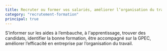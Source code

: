 ```yaml
---
title: Recruter ou former vos salariés, améliorer l’organisation du travail
category: "recrutement-formation"
principal: true
---
```


S’informer sur les aides à l’embauche, à l'apprentissage, trouver des candidats, identifier la bonne formation, être accompagné sur la GPEC, améliorer l’efficacité en entreprise par l’organisation du travail.
